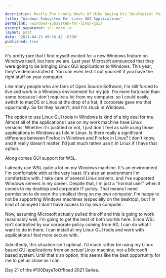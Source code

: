 ```yaml
---

description: Mostly The Lonely Howls Of Mike Baying His Ideological Purity At The Moon
title: "Windows Subsystem For Linux GUI Applications"
permalink: /windows-subsystem-for-linux-gui/
excerpt_separator: <!--more-->
layout: post
date: "2021-04-23 09:36:42 -0700"
published: true
---
```


It's pretty rare that I find myself excited for a new Windows feature on Windows itself, but here we are. Last year Microsoft announced that they were going to be bringing Linux GUI applications to Windows. This year, they've demonstrated it. You can even test it out yourself if you have the right stuff on your computer.

<!--more-->

Like many people who are fans of Open Source Software, I'm still forced to live and work in a Windows environment for my job. I'm more fortunate than some because I don't require a lot from my computer, so I could easily switch to macOS or Linux at the drop of a hat, if corporate gave me that opportunity. So far they haven't, and I'm stuck in Windows.

The option to use Linux GUI tools in Windows is kind of a big deal for me. Almost all of the applications I use on my work machine have Linux versions. Whether it's justified or not, I just don't feel as safe using those applications in Windows as I do in Linux. Is there really a significant difference between Firefox in Windows and Firefox in Linux? I don't know, and it really doesn't matter. I'd just much rather use it in Linux if I have that option.

Along comes GUI support for WSL.

I already use WSL quite a lot on my Windows machine. It's an environment I'm comfortable with at the very least. It's also an environment I'm comfortable with. I take care of several Linux servers, and I've supported Windows servers in my career. Despite that, I'm just a "normal user" when it comes to my desktop and corporate IT policy. That means I need permission to do even the smallest thing on my own computer. I'm happy to not be supporting Windows machines (especially on the desktop), but I'm kind of annoyed I don't have access to my own computer.

Now, assuming Microsoft actually pulled this off and this is going to work reasonably well, I'm going to get the best of both worlds here. Since WSL isn't controlled by our corporate policy coming from AD, I can do what I want to do in there. I can install all my Linux GUI tools and work with applications I feel more secure with.

Admittedly, this situation isn't optimal. I'd much rather be using my Linux based GUI applications from an _actual_ Linux machine, not a Microsoft based system. Until that's an option, this seems like the best opportunity for me to get as close as I can.

Day 21 of the #100DaysToOffload 2021 Series.

